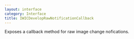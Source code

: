 ```yaml
---
layout: interface
category: Interface
title: IWICDevelopRawNotificationCallback
---
```


Exposes a callback method for raw image change nofications.
